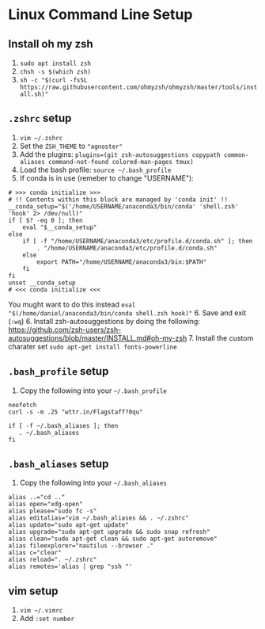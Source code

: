 # Linux Command Line Setup

## Install oh my zsh

1. `sudo apt install zsh`
2. `chsh -s $(which zsh)`
3. `sh -c "$(curl -fsSL https://raw.githubusercontent.com/ohmyzsh/ohmyzsh/master/tools/install.sh)"`

## `.zshrc` setup

1. `vim ~/.zshrc`
2. Set the `ZSH_THEME` to `"agnoster"`
3. Add the plugins: `plugins=(git zsh-autosuggestions copypath common-aliases command-not-found colored-man-pages tmux)`
4. Load the bash profile: `source ~/.bash_profile`
5. If conda is in use (remeber to change "USERNAME"): 
```
# >>> conda initialize >>>
# !! Contents within this block are managed by 'conda init' !!
__conda_setup="$('/home/USERNAME/anaconda3/bin/conda' 'shell.zsh' 'hook' 2> /dev/null)"
if [ $? -eq 0 ]; then
    eval "$__conda_setup"
else
    if [ -f "/home/USERNAME/anaconda3/etc/profile.d/conda.sh" ]; then
        . "/home/USERNAME/anaconda3/etc/profile.d/conda.sh"
    else
        export PATH="/home/USERNAME/anaconda3/bin:$PATH"
    fi
fi
unset __conda_setup
# <<< conda initialize <<<
```
You mught want to do this instead `eval "$(/home/daniel/anaconda3/bin/conda shell.zsh hook)"`
6. Save and exit (`:wq`)
6. Install zsh-autosuggestions by doing the following: https://github.com/zsh-users/zsh-autosuggestions/blob/master/INSTALL.md#oh-my-zsh
7. Install the custom charater set `sudo apt-get install fonts-powerline`

## `.bash_profile` setup
1. Copy the following into your `~/.bash_profile`
```
neofetch
curl -s -m .25 "wttr.in/Flagstaff?0qu"

if [ -f ~/.bash_aliases ]; then
   . ~/.bash_aliases
fi
```

## `.bash_aliases` setup
1. Copy the following into your `~/.bash_aliases`
```
alias ..="cd .."
alias open="xdg-open"
alias please="sudo fc -s"
alias editalias="vim ~/.bash_aliases && . ~/.zshrc"
alias update="sudo apt-get update"
alias upgrade="sudo apt-get upgrade && sudo snap refresh"
alias clean="sudo apt-get clean && sudo apt-get autoremove"
alias fileexplorer="nautilus --browser ."
alias c="clear"
alias reload=". ~/.zshrc"
alias remotes='alias | grep "ssh "'
```

## vim setup
1. `vim ~/.vimrc`
2. Add `:set number`

